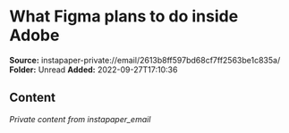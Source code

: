# What Figma plans to do inside Adobe

**Source:** instapaper-private://email/2613b8ff597bd68cf7ff2563be1c835a/
**Folder:** Unread
**Added:** 2022-09-27T17:10:36




## Content
*Private content from instapaper_email*

